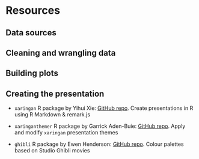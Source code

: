 # Resources

## Data sources

## Cleaning and wrangling data

## Building plots

## Creating the presentation

- `xaringan` R package by Yihui Xie: [GitHub repo](https://github.com/yihui/xaringan).
  Create presentations in R using R Markdown & remark.js

- `xaringanthemer` R package by Garrick Aden-Buie: [GitHub repo](https://github.com/gadenbuie/xaringanthemer).
  Apply and modify `xaringan` presentation themes

- `ghibli` R package by Ewen Henderson: [GitHub repo](https://github.com/ewenme/ghibli).
  Colour palettes based on Studio Ghibli movies